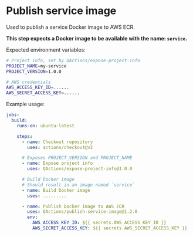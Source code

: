 # Publish service image

Used to publish a service Docker image to AWS ECR.

**This step expects a Docker image to be available with the name: `service`.**

Expected environment variables:
```sh
# Project info, set by QActions/expose-project-info
PROJECT_NAME=my-service
PROJECT_VERSION=1.0.0

# AWS credentials
AWS_ACCESS_KEY_ID=......
AWS_SECRET_ACCESS_KEY=......
```

Example usage:
```yml
jobs:
  build:
    runs-on: ubuntu-latest

    steps:
      - name: Checkout repository
        uses: actions/checkout@v2

      # Exposes PROJECT_VERSION and PROJECT_NAME
      - name: Expose project info
        uses: QActions/expose-project-info@1.0.0

      # Build Docker image
      # Should result in an image named `service`
      - name: Build Docker image
        uses: .........

      - name: Publish Docker image to AWS ECR
        uses: QActions/publish-service-image@1.2.0
        env:
          AWS_ACCESS_KEY_ID: ${{ secrets.AWS_ACCESS_KEY_ID }}
          AWS_SECRET_ACCESS_KEY: ${{ secrets.AWS_SECRET_ACCESS_KEY }}
```
